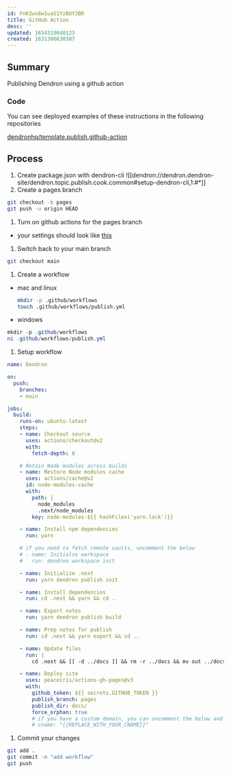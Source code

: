 ```yaml
---
id: FnK2ws6w1uaS1YzBUY3BR
title: GitHub Action
desc: ''
updated: 1634319040123
created: 1631306630307
---
```


## Summary

Publishing Dendron using a github action

### Code
You can see deployed examples of these instructions in the following repositories

[dendronhq/template.publish.github-action](https://github.com/dendronhq/template.publish.github-action)

## Process
1. Create package.json with dendron-cli
![[dendron://dendron.dendron-site/dendron.topic.publish.cook.common#setup-dendron-cli,1:#*]]
1. Create a pages branch
  ```sh
  git checkout -b pages
  git push -u origin HEAD
  ```
1. Turn on github actions for the pages branch
  - your settings should look like [this](https://www.loom.com/i/5f0cbb6eb23a48e89942d76406413303)
1. Switch back to your main branch
  ```sh
  git checkout main
  ```
1. Create a workflow
  - mac and linux
    ```sh
    mkdir -p .github/workflows
    touch .github/workflows/publish.yml
    ```
  - windows
  ```powershell
  mkdir -p .github/workflows
  ni .github/workflows/publish.yml
  ```

1. Setup workflow
  ```yml
  name: Dendron

  on:
    push:
      branches:
      - main

  jobs:
    build:
      runs-on: ubuntu-latest
      steps:
      - name: Checkout source
        uses: actions/checkout@v2
        with:
          fetch-depth: 0

      # Retain Node modules across builds
      - name: Restore Node modules cache
        uses: actions/cache@v2
        id: node-modules-cache
        with:
          path: |
            node_modules
            .next/node_modules
          key: node-modules-${{ hashFiles('yarn.lock')}}

      - name: Install npm dependencies
        run: yarn

      # if you need to fetch remote vaults, uncomment the below
      # - name: Initialze workspace
      #   run: dendron workspace init

      - name: Initialize .next
        run: yarn dendron publish init

      - name: Install dependencies
        run: cd .next && yarn && cd ..

      - name: Export notes
        run: yarn dendron publish build

      - name: Prep notes for publish
        run: cd .next && yarn export && cd ..

      - name: Update files
        run: |
          cd .next && [[ -d ../docs ]] && rm -r ../docs && mv out ../docs && touch ../docs/.nojekyll && cd ..

      - name: Deploy site
        uses: peaceiris/actions-gh-pages@v3
        with:
          github_token: ${{ secrets.GITHUB_TOKEN }}
          publish_branch: pages
          publish_dir: docs/
          force_orphan: true
          # if you have a custom domain, you can uncomment the below and add it here
          # cname: "{{REPLACE_WITH_YOUR_CNAME}}"
  ```
1. Commit your changes
  ```sh
  git add .
  git commit -m "add workflow"
  git push
  ```
